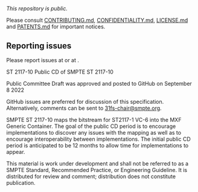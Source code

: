 # <Project title from AG-06>

_This repository is public._ 

Please consult [CONTRIBUTING.md](./CONTRIBUTING.md), [CONFIDENTIALITY.md](./CONFIDENTIALITY.md), [LICENSE.md](./LICENSE.md) and [PATENTS.md](./PATENTS.md) for important notices.

## Reporting issues

Please report issues at <link to GitHub issue tracker> or at <TC chair email address>.

ST 2117-10
Public CD of SMPTE ST 2117-10

Public Committee Draft was approved and posted to GitHub on September 8 2022

GitHub issues are preferred for discussion of this specification. Alternatively, comments can be sent to 31fs-chair@smpte.org.

SMPTE ST 2117-10 maps the bitstream for ST2117-1 VC-6 into the MXF Generic Container. The goal of the public CD period is to encourage implementations to discover any issues with the mapping as well as to encourage interoperability between implementations. The initial public CD period is anticipated to be 12 months to allow time for implementations to appear.

This material is work under development and shall not be referred to as a SMPTE Standard, Recommended Practice, or Engineering Guideline. It is distributed for review and comment; distribution does not constitute publication.
